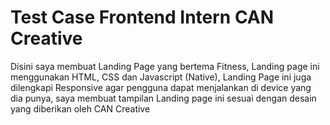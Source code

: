 # Test Case Frontend Intern CAN Creative

Disini saya membuat Landing Page yang bertema Fitness, 
Landing page ini menggunakan HTML, CSS dan Javascript (Native),
Landing Page ini juga dilengkapi Responsive agar pengguna dapat menjalankan
di device yang dia punya, saya membuat tampilan Landing page ini sesuai
dengan desain yang diberikan oleh CAN Creative

